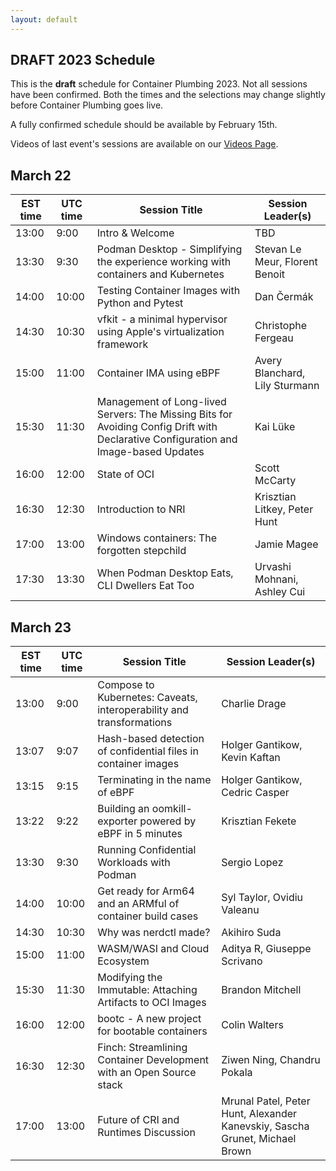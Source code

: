 ```yaml
---
layout: default
---
```



## DRAFT 2023 Schedule

This is the **draft** schedule for Container Plumbing 2023.  Not all sessions have been confirmed.  Both the times and the selections may change slightly before Container Plumbing goes live.

A fully confirmed schedule should be available by February 15th.

Videos of last event's sessions are available on our [Videos Page](/videos).

## March 22

| EST time | UTC time | Session Title | Session Leader(s) |
| -------- | -------- | ------------- | ----------------- |
| 13:00 | 9:00 | Intro & Welcome | TBD | 
| 13:30 | 9:30 | Podman Desktop - Simplifying the experience working with containers and Kubernetes | Stevan Le Meur, Florent Benoit | 
| 14:00 | 10:00 | Testing Container Images with Python and Pytest | Dan Čermák | 
| 14:30 | 10:30 | vfkit - a minimal hypervisor using Apple's virtualization framework | Christophe Fergeau | 
| 15:00 | 11:00 | Container IMA using eBPF | Avery Blanchard, Lily Sturmann | 
| 15:30 | 11:30 | Management of Long-lived Servers: The Missing Bits for Avoiding Config Drift with Declarative Configuration and Image-based Updates | Kai Lüke | 
| 16:00 | 12:00 | State of OCI | Scott McCarty | 
| 16:30 | 12:30 | Introduction to NRI | Krisztian Litkey, Peter Hunt | 
| 17:00 | 13:00 | Windows containers: The forgotten stepchild | Jamie Magee | 
| 17:30 | 13:30 | When Podman Desktop Eats, CLI Dwellers Eat Too | Urvashi Mohnani, Ashley Cui |

## March 23

| EST time | UTC time | Session Title | Session Leader(s) |
| -------- | ------ | ---------------------------------------- | ---------- |
| 13:00 | 9:00 | Compose to Kubernetes: Caveats, interoperability and transformations | Charlie Drage |
| 13:07 | 9:07 | Hash-based detection of confidential files in container images | Holger Gantikow, Kevin Kaftan |
| 13:15 | 9:15 | Terminating in the name of eBPF | Holger Gantikow, Cedric Casper |
| 13:22 | 9:22 | Building an oomkill-exporter powered by eBPF in 5 minutes | Krisztian Fekete |
| 13:30 | 9:30 | Running Confidential Workloads with Podman | Sergio Lopez |
| 14:00 | 10:00 | Get ready for Arm64 and an ARMful of container build cases | Syl Taylor, Ovidiu Valeanu |
| 14:30 | 10:30 | Why was nerdctl made? | Akihiro Suda |
| 15:00 | 11:00 | WASM/WASI and Cloud Ecosystem | Aditya R, Giuseppe Scrivano |
| 15:30 | 11:30 | Modifying the Immutable: Attaching Artifacts to OCI Images | Brandon Mitchell |
| 16:00 | 12:00 | bootc - A new project for bootable containers | Colin Walters |
| 16:30 | 12:30 | Finch: Streamlining Container Development with an Open Source stack | Ziwen Ning, Chandru Pokala |
| 17:00 | 13:00 | Future of CRI and Runtimes Discussion | Mrunal Patel, Peter Hunt, Alexander Kanevskiy, Sascha Grunet, Michael Brown |


<!--
[Please join us](/register)!

## Attending

All of the presentations will be "sessions" in the HopIn conference application, except for the "Welcome", which will take place on the Main Stage. Sessions become visible in the HopIn site ten minutes before they start.  

All sessions will include Q&A, time permitting.  You may ask your question at any point in the Session Chat alongside the presentation.  The moderator will track these and repeat them to the speaker at the appropriate time.  If we run out of time during the session, the speaker might follow up with you in the Hallway Track.  Please adhere to the [code of conduct](/conduct).

A few sessions are discussion sessions, and attendees will be encouraged to ask questions and participate aloud and by chat.  If you want to say something aloud, use the HopIn interface to *Request To Share Audio and Video* and the moderator will enable your video and mic at the appropriate time (we are strictly limited on how many people can have live mics at once).  Please *disable* your mic and video once you are done speaking.

If you get "video streaming error", try using a different web browser.  Our apologies for failing to provide captions for most sessions; the techonology we tested for this didn't work out.

## Hallway Track

All day March 9th and 10th, we will have a parallel "session" called the "Hallway Track."  This is an open session where any attendee may share audio and video, for impromptu discussions or follow-ups on sessions, as well as just meeting people.  The Hallway Track will not be recorded.

## Video Recording

All sessions will be video recorded, and offered on the [Red Hat Community](https://www.youtube.com/c/RedHatCommunity) video channel after editing.  Sessions may also be available via the speakers' own video channels.  If you choose to ask a question out loud, you will be on the recording.

-->
